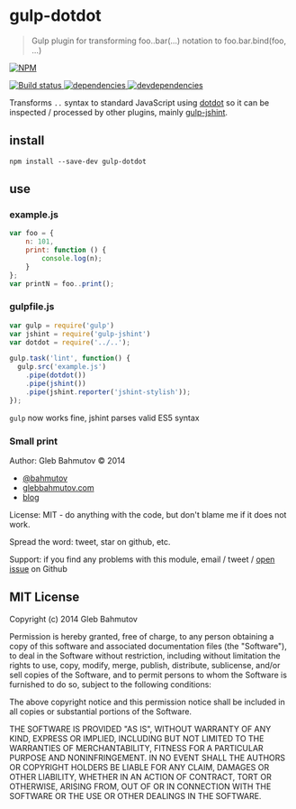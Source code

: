# gulp-dotdot

> Gulp plugin for transforming foo..bar(...) notation to foo.bar.bind(foo, ...)

[![NPM][gulp-dotdot-icon] ][gulp-dotdot-url]

[![Build status][gulp-dotdot-ci-image] ][gulp-dotdot-ci-url]
[![dependencies][gulp-dotdot-dependencies-image] ][gulp-dotdot-dependencies-url]
[![devdependencies][gulp-dotdot-devdependencies-image] ][gulp-dotdot-devdependencies-url]

[gulp-dotdot-icon]: https://nodei.co/npm/gulp-dotdot.png?downloads=true
[gulp-dotdot-url]: https://npmjs.org/package/gulp-dotdot
[gulp-dotdot-ci-image]: https://travis-ci.org/bahmutov/gulp-dotdot.png?branch=master
[gulp-dotdot-ci-url]: https://travis-ci.org/bahmutov/gulp-dotdot
[gulp-dotdot-dependencies-image]: https://david-dm.org/bahmutov/gulp-dotdot.png
[gulp-dotdot-dependencies-url]: https://david-dm.org/bahmutov/gulp-dotdot
[gulp-dotdot-devdependencies-image]: https://david-dm.org/bahmutov/gulp-dotdot/dev-status.png
[gulp-dotdot-devdependencies-url]: https://david-dm.org/bahmutov/gulp-dotdot#info=devDependencies

Transforms `..` syntax to standard JavaScript using [dotdot](https://github.com/bahmutov/dotdot)
so it can be inspected / processed by other plugins, mainly
[gulp-jshint](https://github.com/wearefractal/gulp-jshint).

## install

```
npm install --save-dev gulp-dotdot
```

## use

### example.js

```js
var foo = {
    n: 101,
    print: function () {
        console.log(n);
    }
};
var printN = foo..print();
```

### gulpfile.js

```js
var gulp = require('gulp')
var jshint = require('gulp-jshint')
var dotdot = require('../..');

gulp.task('lint', function() {
  gulp.src('example.js')
    .pipe(dotdot())
    .pipe(jshint())
    .pipe(jshint.reporter('jshint-stylish'));
});
```

`gulp` now works fine, jshint parses valid ES5 syntax

### Small print

Author: Gleb Bahmutov &copy; 2014

* [@bahmutov](https://twitter.com/bahmutov)
* [glebbahmutov.com](http://glebbahmutov.com)
* [blog](http://bahmutov.calepin.co/)

License: MIT - do anything with the code, but don't blame me if it does not work.

Spread the word: tweet, star on github, etc.

Support: if you find any problems with this module, email / tweet /
[open issue](https://github.com/bahmutov/gulp-dotdot/issues) on Github


## MIT License

Copyright (c) 2014 Gleb Bahmutov

Permission is hereby granted, free of charge, to any person
obtaining a copy of this software and associated documentation
files (the "Software"), to deal in the Software without
restriction, including without limitation the rights to use,
copy, modify, merge, publish, distribute, sublicense, and/or sell
copies of the Software, and to permit persons to whom the
Software is furnished to do so, subject to the following
conditions:

The above copyright notice and this permission notice shall be
included in all copies or substantial portions of the Software.

THE SOFTWARE IS PROVIDED "AS IS", WITHOUT WARRANTY OF ANY KIND,
EXPRESS OR IMPLIED, INCLUDING BUT NOT LIMITED TO THE WARRANTIES
OF MERCHANTABILITY, FITNESS FOR A PARTICULAR PURPOSE AND
NONINFRINGEMENT. IN NO EVENT SHALL THE AUTHORS OR COPYRIGHT
HOLDERS BE LIABLE FOR ANY CLAIM, DAMAGES OR OTHER LIABILITY,
WHETHER IN AN ACTION OF CONTRACT, TORT OR OTHERWISE, ARISING
FROM, OUT OF OR IN CONNECTION WITH THE SOFTWARE OR THE USE OR
OTHER DEALINGS IN THE SOFTWARE.



